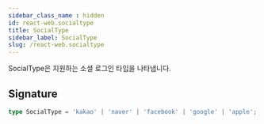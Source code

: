 ```yaml
---
sidebar_class_name : hidden
id: react-web.socialtype
title: SocialType
sidebar_label: SocialType
slug: /react-web.socialtype
---
```






SocialType은 지원하는 소셜 로그인 타입을 나타냅니다.

## Signature

```typescript
type SocialType = 'kakao' | 'naver' | 'facebook' | 'google' | 'apple';
```
